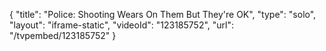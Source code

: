 {
    "title": "Police: Shooting Wears On Them But They're OK",
    "type": "solo",
    "layout": "iframe-static",
    "videoId": "123185752",
    "url": "\/tvpembed\/123185752"
}
